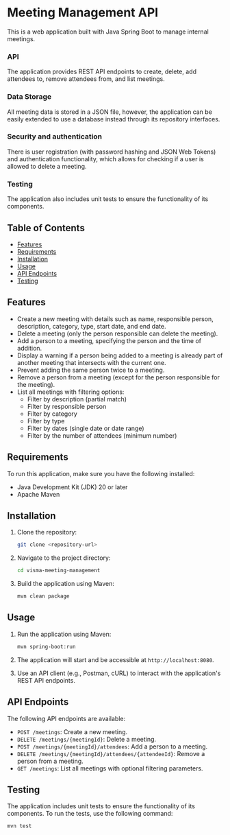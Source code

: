 # Meeting Management API

This is a web application built with Java Spring Boot to manage internal meetings.

### API
The application provides REST API endpoints to create, delete, add attendees to, remove attendees from, and list meetings.
### Data Storage
All meeting data is stored in a JSON file, however, the application can be easily extended to use a database instead through its repository interfaces.
### Security and authentication
There is user registration (with password hashing and JSON Web Tokens) and authentication functionality, which allows for checking if a user is allowed to delete a meeting.
### Testing
The application also includes unit tests to ensure the functionality of its components.

## Table of Contents

- [Features](#features)
- [Requirements](#requirements)
- [Installation](#installation)
- [Usage](#usage)
- [API Endpoints](#api-endpoints)
- [Testing](#testing)

## Features

- Create a new meeting with details such as name, responsible person, description, category, type, start date, and end date.
- Delete a meeting (only the person responsible can delete the meeting).
- Add a person to a meeting, specifying the person and the time of addition.
- Display a warning if a person being added to a meeting is already part of another meeting that intersects with the current one.
- Prevent adding the same person twice to a meeting.
- Remove a person from a meeting (except for the person responsible for the meeting).
- List all meetings with filtering options:
    - Filter by description (partial match)
    - Filter by responsible person
    - Filter by category
    - Filter by type
    - Filter by dates (single date or date range)
    - Filter by the number of attendees (minimum number)

## Requirements

To run this application, make sure you have the following installed:

- Java Development Kit (JDK) 20 or later
- Apache Maven

## Installation

1. Clone the repository:

   ```bash
   git clone <repository-url>
   ```

2. Navigate to the project directory:

   ```bash
   cd visma-meeting-management
   ```

3. Build the application using Maven:

   ```bash
   mvn clean package
   ```

## Usage

1. Run the application using Maven:

   ```bash
   mvn spring-boot:run
   ```

2. The application will start and be accessible at `http://localhost:8080`.

3. Use an API client (e.g., Postman, cURL) to interact with the application's REST API endpoints.

## API Endpoints

The following API endpoints are available:

- `POST /meetings`: Create a new meeting.
- `DELETE /meetings/{meetingId}`: Delete a meeting.
- `POST /meetings/{meetingId}/attendees`: Add a person to a meeting.
- `DELETE /meetings/{meetingId}/attendees/{attendeeId}`: Remove a person from a meeting.
- `GET /meetings`: List all meetings with optional filtering parameters.

## Testing

The application includes unit tests to ensure the functionality of its components. To run the tests, use the following command:

```bash
mvn test
```
